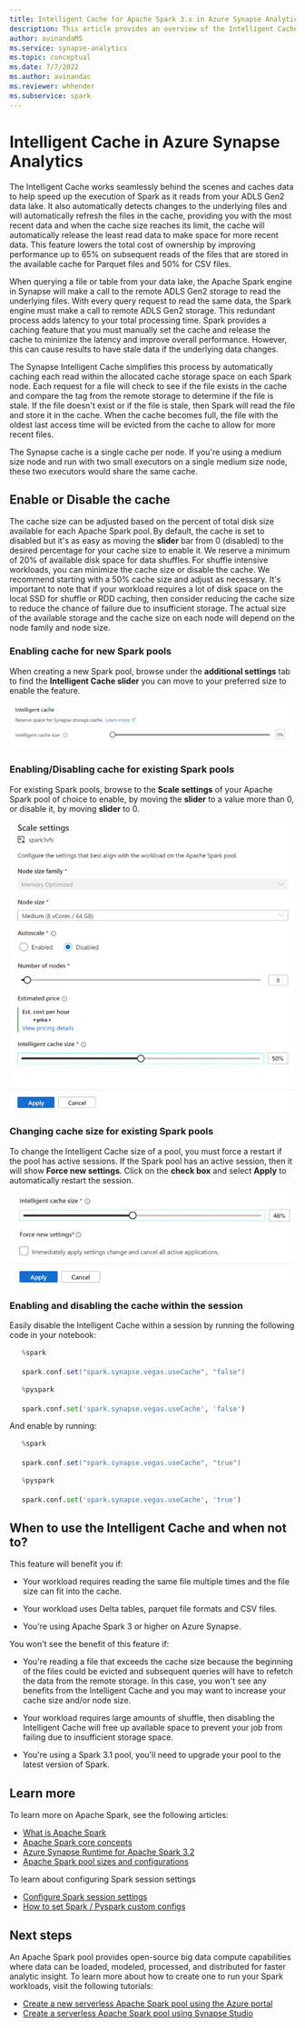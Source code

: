```yaml
---
title: Intelligent Cache for Apache Spark 3.x in Azure Synapse Analytics 
description: This article provides an overview of the Intelligent Cache feature in Azure Synapse Analytics.
author: avinandaMS
ms.service: synapse-analytics
ms.topic: conceptual
ms.date: 7/7/2022
ms.author: avinandac
ms.reviewer: whhender 
ms.subservice: spark
---
```


# Intelligent Cache in Azure Synapse Analytics

The Intelligent Cache works seamlessly behind the scenes and caches data to help speed up the execution of Spark as it reads from your ADLS Gen2 data lake. It also automatically detects changes to the underlying files and will automatically refresh the files in the cache, providing you with the most recent data and when the cache size reaches its limit, the cache will automatically release the least read data to make space for more recent data. This feature lowers the total cost of ownership by improving performance up to 65% on subsequent reads of the files that are stored in the available cache for Parquet files and 50% for CSV files. 

When querying a file or table from your data lake, the Apache Spark engine in Synapse will make a call to the remote ADLS Gen2 storage to read the underlying files. With every query request to read the same data, the Spark engine must make a call to remote ADLS Gen2 storage. This redundant process adds latency to your total processing time. Spark provides a caching feature that you must manually set the cache and release the cache to minimize the latency and improve overall performance. However, this can cause results to have stale data if the underlying data changes. 

The Synapse Intelligent Cache simplifies this process by automatically caching each read within the allocated cache storage space on each Spark node. Each request for a file will check to see if the file exists in the cache and compare the tag from the remote storage to determine if the file is stale. If the file doesn't exist or if the file is stale, then Spark will read the file and store it in the cache. When the cache becomes full, the file with the oldest last access time will be evicted from the cache to allow for more recent files. 

The Synapse cache is a single cache per node. If you're using a medium size node and run with two small executors on a single medium size node, these two executors would share the same cache. 

## Enable or Disable the cache

The cache size can be adjusted based on the percent of total disk size available for each Apache Spark pool. By default, the cache is set to disabled but it's as easy as moving the **slider** bar from 0 (disabled) to the desired percentage for your cache size to enable it. We reserve a minimum of 20% of available disk space for data shuffles. For shuffle intensive workloads, you can minimize the cache size or disable the cache. We recommend starting with a 50% cache size and adjust as necessary. It's important to note that if your workload requires a lot of disk space on the local SSD for shuffle or RDD caching, then consider reducing the cache size to reduce the chance of failure due to insufficient storage. The actual size of the available storage and the cache size on each node will depend on the node family and node size.


### Enabling cache for new Spark pools

When creating a new Spark pool, browse under the **additional settings** tab to find the **Intelligent Cache slider** you can move to your preferred size to enable the feature. 

![How to enable Intelligent Cache during new Spark pools creation](./media/apache-spark-intelligent-cache-concept/inteligent-cache-creation-config.png)



### Enabling/Disabling cache for existing Spark pools

For existing Spark pools, browse to the **Scale settings** of your Apache Spark pool of choice to enable, by moving the **slider** to a value more than 0, or disable it, by moving **slider** to 0.

![How to enable or disable Intelligent Cache for existing Spark pools](./media/apache-spark-intelligent-cache-concept/inteligent-cache-setting-config.png)


### Changing cache size for existing Spark pools

To change the Intelligent Cache size of a pool, you must force a restart if the pool has active sessions. If the Spark pool has an active session, then it will show **Force new settings**.  Click on the **check box** and select **Apply** to automatically restart the session. 

![Force restarting a session after changing Intelligent Cache setting](./media/apache-spark-intelligent-cache-concept/inteligent-cache-change-size.png)



### Enabling and disabling the cache within the session

Easily disable the Intelligent Cache within a session by running the following code in your notebook: 
```scala
   %spark 

   spark.conf.set("spark.synapse.vegas.useCache", "false") 
```

```python
   %pyspark 

   spark.conf.set('spark.synapse.vegas.useCache', 'false') 
```

And enable by running:  
```scala
   %spark 

   spark.conf.set("spark.synapse.vegas.useCache", "true") 
```

```python
   %pyspark 

   spark.conf.set('spark.synapse.vegas.useCache', 'true') 
```


## When to use the Intelligent Cache and when not to? 

This feature will benefit you if:
* Your workload requires reading the same file multiple times and the file size can fit into the cache. 

* Your workload uses Delta tables, parquet file formats and CSV files. 

* You're using Apache Spark 3 or higher on Azure Synapse. 


You won't see the benefit of this feature if:
* You're reading a file that exceeds the cache size because the beginning of the files could be evicted and subsequent queries will have to refetch the data from the remote storage. In this case, you won't see any benefits from the Intelligent Cache and you may want to increase your cache size and/or node size.  

* Your workload requires large amounts of shuffle, then disabling the Intelligent Cache will free up available space to prevent your job from failing due to insufficient storage space.  

* You're using a Spark 3.1 pool, you'll need to upgrade your pool to the latest version of Spark. 


## Learn more
To learn more on Apache Spark, see the following articles:
  - [What is Apache Spark](./spark/../apache-spark-concepts.md)
  - [Apache Spark core concepts](./spark/../apache-spark-concepts.md)
  - [Azure Synapse Runtime for Apache Spark 3.2](./spark/../apache-spark-32-runtime.md)
  - [Apache Spark pool sizes and configurations](./spark/../apache-spark-pool-configurations.md)

To learn about configuring Spark session settings
  - [Configure Spark session settings](./spark/../apache-spark-development-using-notebooks.md)
  - [How to set Spark / Pyspark custom configs](https://techcommunity.microsoft.com/t5/azure-synapse-analytics-blog/how-to-set-spark-pyspark-custom-configs-in-synapse-workspace/ba-p/2114434)



## Next steps
An Apache Spark pool provides open-source big data compute capabilities where data can be loaded, modeled, processed, and distributed for faster analytic insight. To learn more about how to create one to run your Spark workloads, visit the following tutorials:
  - [Create a new serverless Apache Spark pool using the Azure portal](./spark/../../quickstart-create-apache-spark-pool-portal.md)
  - [Create a serverless Apache Spark pool using Synapse Studio](./spark/../../quickstart-create-apache-spark-pool-studio.md)




